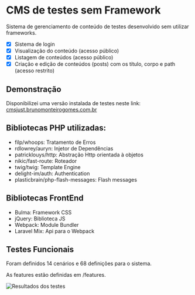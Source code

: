 # CMS de testes sem Framework

Sistema de gerenciamento de conteúdo de testes desenvolvido sem utilizar frameworks.

- [x] Sistema de login
- [x] Visualização do conteúdo (acesso público)
- [x] Listagem de conteúdos (acesso público)
- [x] Criação e edição de conteúdos (posts) com os título, corpo e path  (acesso restrito)

## Demonstração

Disponibilizei uma versão instalada de testes neste link: [cmsjust.brunomonteirogomes.com.br](http://cmsjust.brunomonteirogomes.com.br/)


## Bibliotecas PHP utilizadas:

- filp/whoops: Tratamento de Erros
- rdlowrey/auryn: Injetor de Dependências
- patricklouys/http: Abstração Http orientada à objetos
- nikic/fast-route: Roteador
- twig/twig: Template Engine
- delight-im/auth: Authentication
- plasticbrain/php-flash-messages: Flash messages

## Bibliotecas FrontEnd

- Bulma: Framework CSS
- jQuery: Biblioteca JS
- Webpack: Module Bundler
- Laravel Mix: Api para o Webpack

## Testes Funcionais

Foram definidos 14 cenários e 68 definições para o sistema.

As features estão definidas em /features.

![Resultados dos testes](http://cmsjust.brunomonteirogomes.com.br/imgs/tests_result.png "Resultados dos testes")
